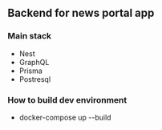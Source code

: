 ## Backend for news portal app

### Main stack

- Nest
- GraphQL
- Prisma
- Postresql

### How to build dev environment

- docker-compose up --build
